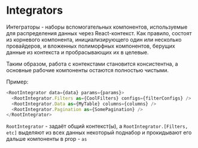 # Integrators

Интеграторы - наборы вспомогательных компонентов, используемые для распределения
данных через React-контекст. Как правило, состоят из корневого компонента,
инициализирующего один или несколько провайдеров, и вложенных полиморфных
компонентов, берущих данные из контекста и пробрасывающих их в целевые.

Таким образом, работа с контекстами становится консистентна, а основные рабочие
компоненты остаются полностью чистыми.

Пример:
```typescript jsx
<RootIntegrator data={data} params={params}>
  <RootIntegrator.Filters as={CoolFilters} configs={filterConfigs} />
  <RootIntegrator.Data as={MyTable} columns={columns} />
  <RootIntegrator.Pagination as={SomePagination} />
</RootIntegrator>
```
`RootIntegrator` - задаёт общий контекст(ы), а `RootIntegrator.[Filters, etc]`
выделяют из всех данных некоторый поднабор и прокидывают его дальше компоненты в
prop - `as`
